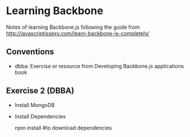 # Learning Backbone

Notes of learning Backbone.js following the guide from http://javascriptissexy.com/learn-backbone-js-completely/

## Conventions

* dbba: Exercise or resource from Developing Backbone.js applications book

## Exercise 2 (DBBA)

* Install MongoDB
* Install Dependencies


    npm install #to download dependencies
